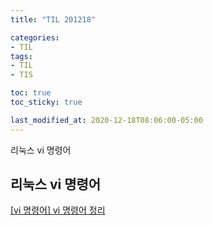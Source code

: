 ```yaml
---
title: "TIL 201218"

categories:
- TIL
tags:
- TIL
- TIS

toc: true
toc_sticky: true

last_modified_at: 2020-12-18T08:06:00-05:00
---
```

리눅스 vi 명령어

## 리눅스 vi 명령어

[\[vi 명령어\] vi 명령어 정리](https://blockdmask.tistory.com/25)
